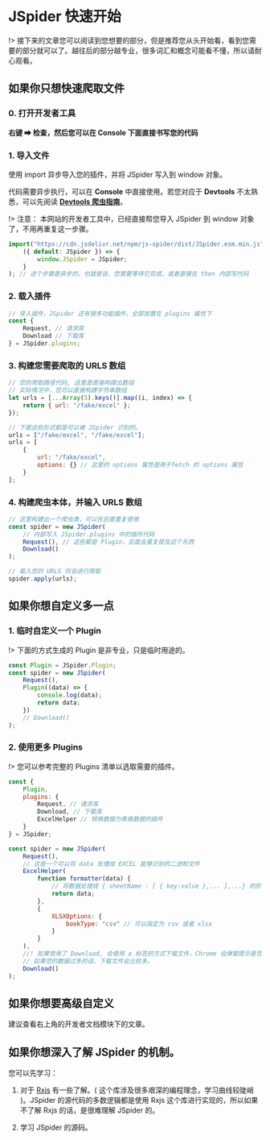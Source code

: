 # JSpider 快速开始

!> 接下来的文章您可以阅读到您想要的部分，但是推荐您从头开始看，看到您需要的部分就可以了。越往后的部分越专业，很多词汇和概念可能看不懂，所以请耐心观看。

## 如果你只想快速爬取文件

[](../../src/AboutAPI.drawio ":include")

### 0. 打开开发者工具

**右键 ➡ 检查，然后您可以在 Console 下面直接书写您的代码**

### 1. 导入文件

使用 import 异步导入您的插件，并将 JSpider 写入到 window 对象。

代码需要异步执行，可以在 **Console** 中直接使用。若您对应于 **Devtools** 不太熟悉，可以先阅读 **[Devtools 爬虫指南](/zh-cn/Devtools.md)**。

!> 注意： 本网站的开发者工具中，已经直接帮您导入 JSpider 到 window 对象了，不用再重复这一步骤。

```js
import("https://cdn.jsdelivr.net/npm/js-spider/dist/JSpider.esm.min.js").then(
    ({ default: JSpider }) => {
        window.JSpider = JSpider;
    }
); // 这个步骤是异步的，也就是说，您需要等待它完成，或者直接在 then 内部写代码
```

### 2. 载入插件

```js
// 导入插件，JSpider 还有很多功能插件，全部放置在 plugins 属性下
const {
    Request, // 请求库
    Download // 下载库
} = JSpider.plugins;
```

### 3. 构建您需要爬取的 URLS 数组

```js
// 您的爬取路径代码, 这里是直接构建出数组
// 实际情况中，您可以直接构建字符串数组
let urls = [...Array(5).keys()].map((i, index) => {
    return { url: "/fake/excel" };
});

// 下面这些形式都是可以被 JSpider 识别的。
urls = ["/fake/excel", "/fake/excel"];
urls = [
    {
        url: "/fake/excel",
        options: {} // 这里的 options 属性是用于fetch 的 options 属性
    }
];
```

### 4. 构建爬虫本体，并输入 URLS 数组

```js
// 这里构建出一个爬虫类，可以在后面重复使用
const spider = new JSpider(
    // 内部写入 JSpider.plugins 中的插件代码
    Request(), // 这些都是 Plugin，后面会重复提及这个东西
    Download()
);

// 载入您的 URLS 将会进行爬取
spider.apply(urls);
```

## 如果你想自定义多一点

### 1. 临时自定义一个 Plugin

!> 下面的方式生成的 Plugin 是非专业，只是临时用途的。

```js
const Plugin = JSpider.Plugin;
const spider = new JSpider(
    Request(),
    Plugin((data) => {
        console.log(data);
        return data;
    })
    // Download()
);
```

### 2. 使用更多 Plugins

!> 您可以参考完整的 Plugins 清单以选取需要的插件。

```js
const {
    Plugin,
    plugins: {
        Request, // 请求库
        Download, // 下载库
        ExcelHelper // 转换数据为表格数据的插件
    }
} = JSpider;

const spider = new JSpider(
    Request(),
    // 这是一个可以将 data 处理成 EXCEL 能够识别的二进制文件
    ExcelHelper(
        function formatter(data) {
            // 将数据处理成 { sheetName : [ { key:value },... ],...} 的形式才可以转换哦！
            return data;
        },
        {
            XLSXOptions: {
                bookType: "csv" // 可以指定为 csv 或者 xlsx
            }
        }
    ),
    //! 如果使用了 Download, 会使用 a 标签的方式下载文件，Chrome 会弹窗提示是否下载多个文件，确认即可。
    // 如果您的数据过多的话，下载文件会比较多。
    Download()
);
```

## 如果你想要高级自定义

建议查看右上角的开发者文档模块下的文章。

## 如果你想深入了解 JSpider 的机制。

您可以先学习：

1. 对于 [Rxjs](https://rxjs.dev/) 有一些了解。( 这个库涉及很多艰深的编程理念，学习曲线较陡峭 )。JSpider 的源代码的多数逻辑都是使用 Rxjs 这个库进行实现的，所以如果不了解 Rxjs 的话，是很难理解 JSpider 的。

2. 学习 JSpider 的源码。
